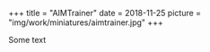 +++
title = "AIMTrainer"
date = 2018-11-25
picture = "img/work/miniatures/aimtrainer.jpg"
+++

Some text
